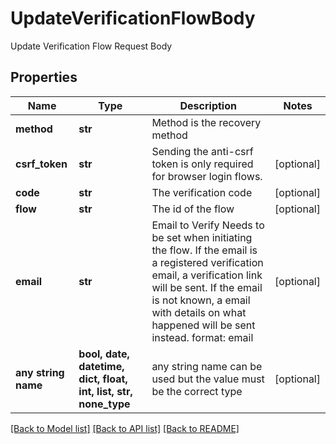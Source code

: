 # UpdateVerificationFlowBody

Update Verification Flow Request Body

## Properties
Name | Type | Description | Notes
------------ | ------------- | ------------- | -------------
**method** | **str** | Method is the recovery method | 
**csrf_token** | **str** | Sending the anti-csrf token is only required for browser login flows. | [optional] 
**code** | **str** | The verification code | [optional] 
**flow** | **str** | The id of the flow | [optional] 
**email** | **str** | Email to Verify  Needs to be set when initiating the flow. If the email is a registered verification email, a verification link will be sent. If the email is not known, a email with details on what happened will be sent instead.  format: email | [optional] 
**any string name** | **bool, date, datetime, dict, float, int, list, str, none_type** | any string name can be used but the value must be the correct type | [optional]

[[Back to Model list]](../README.md#documentation-for-models) [[Back to API list]](../README.md#documentation-for-api-endpoints) [[Back to README]](../README.md)


